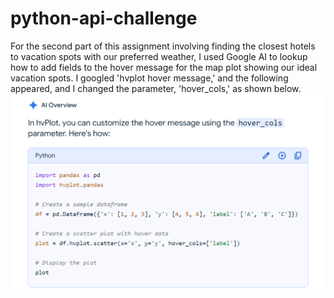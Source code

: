 # python-api-challenge
For the second part of this assignment involving finding the closest hotels to vacation spots with our preferred weather, I used Google AI to lookup how to add fields to the hover message for the map plot showing our ideal vacation spots. I googled 'hvplot hover message,' and the following appeared, and I changed the parameter, 'hover_cols,' as shown below.
<img width="800" src="./Images/Hvplot_Change_Hover.png">
